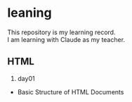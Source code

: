 # leaning
This repository is my learning record.<br>
I am learning with Claude as my teacher.

## HTML
1. day01
 - Basic Structure of HTML Documents

